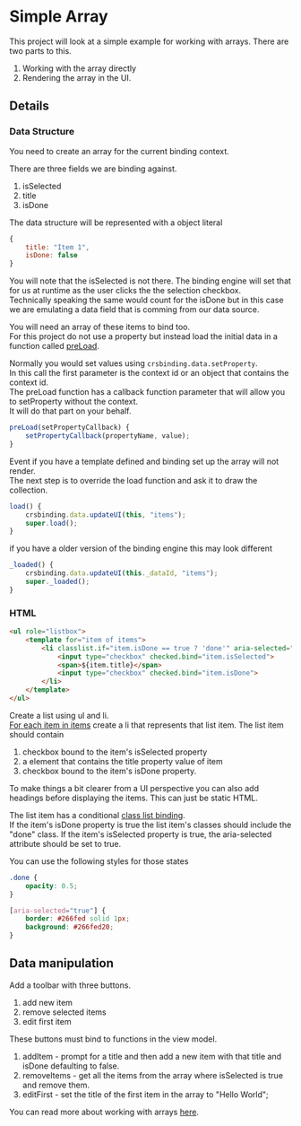 # Simple Array

This project will look at a simple example for working with arrays.
There are two parts to this.

1. Working with the array directly
1. Rendering the array in the UI.

## Details

### Data Structure
You need to create an array for the current binding context.

There are three fields we are binding against.

1. isSelected
1. title
1. isDone

The data structure will be represented with a object literal

```js
{ 
    title: "Item 1", 
    isDone: false 
}
```

You will note that the isSelected is not there.
The binding engine will set that for us at runtime as the user clicks the the selection checkbox.  
Technically speaking the same would count for the isDone but in this case we are emulating a data field that is comming from our data source.  

You will need an array of these items to bind too.  
For this project do not use a property but instead load the initial data in a function called [preLoad](https://github.com/caperaven/crs-binding-documentation/blob/master/2.%20bindable-element.md).

Normally you would set values using `crsbinding.data.setProperty`.  
In this call the first parameter is the context id or an object that contains the context id.  
The preLoad function has a callback function parameter that will allow you to setProperty without the context.  
It will do that part on your behalf.  

```js
preLoad(setPropertyCallback) {
    setPropertyCallback(propertyName, value);
}
```

Event if you have a template defined and binding set up the array will not render.  
The next step is to override the load function and ask it to draw the collection.

```js
load() {
    crsbinding.data.updateUI(this, "items");
    super.load();
}
```

if you have a older version of the binding engine this may look different

```js
_loaded() {
    crsbinding.data.updateUI(this._dataId, "items");
    super._loaded();
}
```

### HTML
```html
<ul role="listbox">
    <template for="item of items">
        <li classlist.if="item.isDone == true ? 'done'" aria-selected="${item.isSelected}" role="listitem">
            <input type="checkbox" checked.bind="item.isSelected">
            <span>${item.title}</span>
            <input type="checkbox" checked.bind="item.isDone">
        </li>
    </template>
</ul>
```

Create a list using ul and li.  
[For each item in items](https://github.com/caperaven/crs-binding-documentation/blob/master/4.%20repeat-ui.md) create a li that represents that list item.
The list item should contain

1. checkbox bound to the item's isSelected property
1. a element that contains the title property value of item
1. checkbox bound to the item's isDone property.

To make things a bit clearer from a UI perspective you can also add headings before displaying the items.
This can just be static HTML.

The list item has a conditional [class list binding](https://github.com/caperaven/crs-binding-documentation/blob/master/3.%20binding-expressions.md).  
If the item's isDone property is true the list item's classes should include the "done" class.
If the item's isSelected property is true, the aria-selected attribute should be set to true.

You can use the following styles for those states

```css
.done {
    opacity: 0.5;
}

[aria-selected="true"] {
    border: #266fed solid 1px;
    background: #266fed20;
}
```

## Data manipulation

Add a toolbar with three buttons.
1. add new item
1. remove selected items
1. edit first item

These buttons must bind to functions in the view model.

1. addItem  - prompt for a title and then add a new item with that title and isDone defaulting to false.
1. removeItems - get all the items from the array where isSelected is true and remove them.
1. editFirst - set the title of the first item in the array to "Hello World";

You can read more about working with arrays [here](https://github.com/caperaven/crs-binding-documentation/blob/master/8.arrays.md).